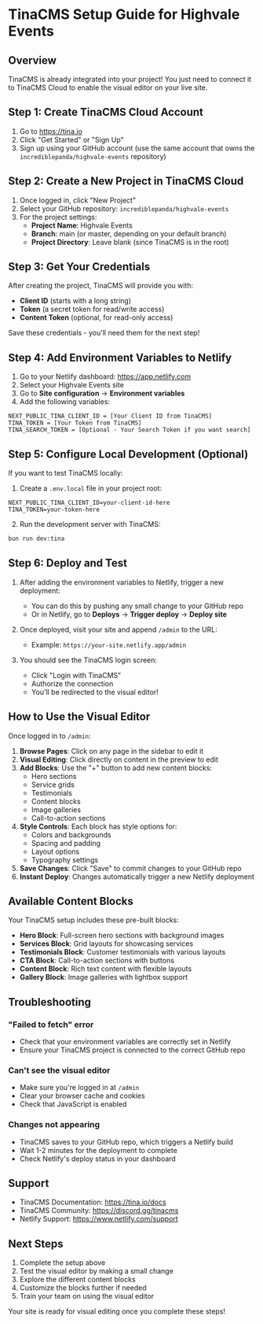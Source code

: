 # TinaCMS Setup Guide for Highvale Events

## Overview
TinaCMS is already integrated into your project! You just need to connect it to TinaCMS Cloud to enable the visual editor on your live site.

## Step 1: Create TinaCMS Cloud Account

1. Go to https://tina.io
2. Click "Get Started" or "Sign Up"
3. Sign up using your GitHub account (use the same account that owns the `incrediblepanda/highvale-events` repository)

## Step 2: Create a New Project in TinaCMS Cloud

1. Once logged in, click "New Project"
2. Select your GitHub repository: `incrediblepanda/highvale-events`
3. For the project settings:
   - **Project Name**: Highvale Events
   - **Branch**: main (or master, depending on your default branch)
   - **Project Directory**: Leave blank (since TinaCMS is in the root)

## Step 3: Get Your Credentials

After creating the project, TinaCMS will provide you with:
- **Client ID** (starts with a long string)
- **Token** (a secret token for read/write access)
- **Content Token** (optional, for read-only access)

Save these credentials - you'll need them for the next step!

## Step 4: Add Environment Variables to Netlify

1. Go to your Netlify dashboard: https://app.netlify.com
2. Select your Highvale Events site
3. Go to **Site configuration** → **Environment variables**
4. Add the following variables:

```
NEXT_PUBLIC_TINA_CLIENT_ID = [Your Client ID from TinaCMS]
TINA_TOKEN = [Your Token from TinaCMS]
TINA_SEARCH_TOKEN = [Optional - Your Search Token if you want search]
```

## Step 5: Configure Local Development (Optional)

If you want to test TinaCMS locally:

1. Create a `.env.local` file in your project root:
```
NEXT_PUBLIC_TINA_CLIENT_ID=your-client-id-here
TINA_TOKEN=your-token-here
```

2. Run the development server with TinaCMS:
```bash
bun run dev:tina
```

## Step 6: Deploy and Test

1. After adding the environment variables to Netlify, trigger a new deployment:
   - You can do this by pushing any small change to your GitHub repo
   - Or in Netlify, go to **Deploys** → **Trigger deploy** → **Deploy site**

2. Once deployed, visit your site and append `/admin` to the URL:
   - Example: `https://your-site.netlify.app/admin`

3. You should see the TinaCMS login screen:
   - Click "Login with TinaCMS"
   - Authorize the connection
   - You'll be redirected to the visual editor!

## How to Use the Visual Editor

Once logged in to `/admin`:

1. **Browse Pages**: Click on any page in the sidebar to edit it
2. **Visual Editing**: Click directly on content in the preview to edit
3. **Add Blocks**: Use the "+" button to add new content blocks:
   - Hero sections
   - Service grids
   - Testimonials
   - Content blocks
   - Image galleries
   - Call-to-action sections
4. **Style Controls**: Each block has style options for:
   - Colors and backgrounds
   - Spacing and padding
   - Layout options
   - Typography settings
5. **Save Changes**: Click "Save" to commit changes to your GitHub repo
6. **Instant Deploy**: Changes automatically trigger a new Netlify deployment

## Available Content Blocks

Your TinaCMS setup includes these pre-built blocks:

- **Hero Block**: Full-screen hero sections with background images
- **Services Block**: Grid layouts for showcasing services
- **Testimonials Block**: Customer testimonials with various layouts
- **CTA Block**: Call-to-action sections with buttons
- **Content Block**: Rich text content with flexible layouts
- **Gallery Block**: Image galleries with lightbox support

## Troubleshooting

### "Failed to fetch" error
- Check that your environment variables are correctly set in Netlify
- Ensure your TinaCMS project is connected to the correct GitHub repo

### Can't see the visual editor
- Make sure you're logged in at `/admin`
- Clear your browser cache and cookies
- Check that JavaScript is enabled

### Changes not appearing
- TinaCMS saves to your GitHub repo, which triggers a Netlify build
- Wait 1-2 minutes for the deployment to complete
- Check Netlify's deploy status in your dashboard

## Support

- TinaCMS Documentation: https://tina.io/docs
- TinaCMS Community: https://discord.gg/tinacms
- Netlify Support: https://www.netlify.com/support

## Next Steps

1. Complete the setup above
2. Test the visual editor by making a small change
3. Explore the different content blocks
4. Customize the blocks further if needed
5. Train your team on using the visual editor

Your site is ready for visual editing once you complete these steps!
